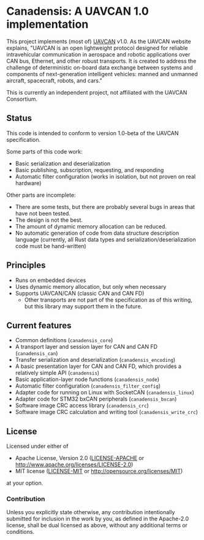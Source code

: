 # Canadensis: A UAVCAN 1.0 implementation

This project implements (most of) [UAVCAN](https://uavcan.org/) v1.0. As the UAVCAN website explains, "UAVCAN is an open
lightweight protocol designed for reliable intravehicular communication in aerospace and robotic applications over CAN
bus, Ethernet, and other robust transports. It is created to address the challenge of deterministic on-board data
exchange between systems and components of next-generation intelligent vehicles: manned and unmanned aircraft,
spacecraft, robots, and cars."

This is currently an independent project, not affiliated with the UAVCAN Consortium.

## Status

This code is intended to conform to version 1.0-beta of the UAVCAN specification.

Some parts of this code work:

* Basic serialization and deserialization
* Basic publishing, subscription, requesting, and responding
* Automatic filter configuration (works in isolation, but not proven on real hardware)

Other parts are incomplete:

* There are some tests, but there are probably several bugs in areas that have not been tested.
* The design is not the best.
* The amount of dynamic memory allocation can be reduced.
* No automatic generation of code from data structure description language (currently, all Rust data
  types and serialization/deserialization code must be hand-written)

## Principles

* Runs on embedded devices
* Uses dynamic memory allocation, but only when necessary
* Supports UAVCAN/CAN (classic CAN and CAN FD)
    * Other transports are not part of the specification as of this writing, but this library may support them in the
      future.

## Current features

* Common definitions (`canadensis_core`)
* A transport layer and session layer for CAN and CAN FD (`canadensis_can`)
* Transfer serialization and deserialization (`canadensis_encoding`)
* A basic presentation layer for CAN and CAN FD, which provides a relatively simple API (`canadensis`)
* Basic application-layer node functions (`canadensis_node`)
* Automatic filter configuration (`canadensis_filter_config`)
* Adapter code for running on Linux with SocketCAN (`canadensis_linux`)
* Adapter code for STM32 bxCAN peripherals (`canadensis_bxcan`)
* Software image CRC access library (`canadensis_crc`)
* Software image CRC calculation and writing tool (`canadensis_write_crc`)

## License

Licensed under either of

- Apache License, Version 2.0 ([LICENSE-APACHE](LICENSE-APACHE) or
  http://www.apache.org/licenses/LICENSE-2.0)
- MIT license ([LICENSE-MIT](LICENSE-MIT) or http://opensource.org/licenses/MIT)

at your option.

### Contribution

Unless you explicitly state otherwise, any contribution intentionally submitted
for inclusion in the work by you, as defined in the Apache-2.0 license, shall be
dual licensed as above, without any additional terms or conditions.
